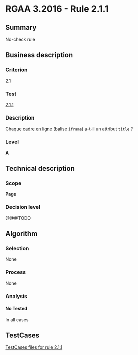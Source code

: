 # RGAA 3.2016 - Rule 2.1.1

## Summary
No-check rule


## Business description

### Criterion
[2.1](http://references.modernisation.gouv.fr/rgaa-accessibilite/criteres.html#crit-2-1)

### Test
[2.1.1](http://references.modernisation.gouv.fr/rgaa-accessibilite/criteres.html#test-2-1-1)

### Description
<div lang="fr">Chaque <a href="http://references.modernisation.gouv.fr/rgaa-accessibilite/glossaire.html#cadre-en-ligne">cadre en ligne</a> (balise <code lang="en">iframe</code>) a-t-il un attribut <code lang="en">title</code>&nbsp;?</div>

### Level
**A**


## Technical description

### Scope
**Page**

### Decision level
@@@TODO


## Algorithm

### Selection
None

### Process
None

### Analysis

#### No Tested
In all cases


##  TestCases

[TestCases files for rule 2.1.1](https://github.com/Asqatasun/Asqatasun/tree/develop/rules/rules-rgaa3.2016/src/test/resources/testcases/rgaa32016/Rgaa32016Rule020101/)


